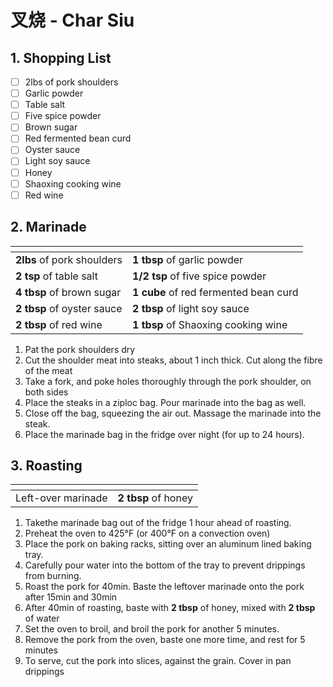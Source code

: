 # 叉烧 - Char Siu

## 1. Shopping List
- [ ] 2lbs of pork shoulders
- [ ] Garlic powder
- [ ] Table salt
- [ ] Five spice powder
- [ ] Brown sugar
- [ ] Red fermented bean curd
- [ ] Oyster sauce
- [ ] Light soy sauce
- [ ] Honey
- [ ] Shaoxing cooking wine
- [ ] Red wine

## 2. Marinade
|<!-- -->|<!-- -->|
|---|---|
| **2lbs** of pork shoulders | **1 tbsp** of garlic powder
| **2 tsp** of table salt | **1/2 tsp** of five spice powder |
| **4 tbsp** of brown sugar | **1 cube** of red fermented bean curd |
| **2 tbsp** of oyster sauce | **2 tbsp** of light soy sauce |
| **2 tbsp** of red wine | **1 tbsp** of Shaoxing cooking wine |

1. Pat the pork shoulders dry
2. Cut the shoulder meat into steaks, about 1 inch thick. Cut along the fibre of the meat
3. Take a fork, and poke holes thoroughly through the pork shoulder, on both sides
4. Place the steaks in a ziploc bag. Pour marinade into the bag as well.
5. Close off the bag, squeezing the air out. Massage the marinade into the steak.
6. Place the marinade bag in the fridge over night (for up to 24 hours).

## 3. Roasting
|<!-- -->|<!-- -->|
|---|---|
| Left-over marinade | **2 tbsp** of honey | 

1. Takethe marinade bag out of the fridge 1 hour ahead of roasting.
2. Preheat the oven to 425°F (or 400°F on a convection oven)
3. Place the pork on baking racks, sitting over an aluminum lined baking tray.
4. Carefully pour water into the bottom of the tray to prevent drippings from burning.
5. Roast the pork for 40min. Baste the leftover marinade onto the pork after 15min and 30min
6. After 40min of roasting, baste with **2 tbsp** of honey, mixed with **2 tbsp** of water
7. Set the oven to broil, and broil the pork for another 5 minutes.
8. Remove the pork from the oven, baste one more time, and rest for 5 minutes
9. To serve, cut the pork into slices, against the grain. Cover in pan drippings